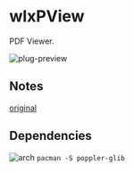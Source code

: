 wlxPView
========
PDF Viewer.

![plug-preview](https://i.imgur.com/G7UXR5B.png)

## Notes
[original](https://yassernour.wordpress.com/2010/04/04/how-hard-to-build-a-pdf-viewer/)

## Dependencies
![arch](https://wiki.archlinux.org/favicon.ico) `pacman -S poppler-glib`
